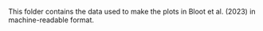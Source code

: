 This folder contains the data used to make the plots in Bloot et al. (2023) in machine-readable format.
